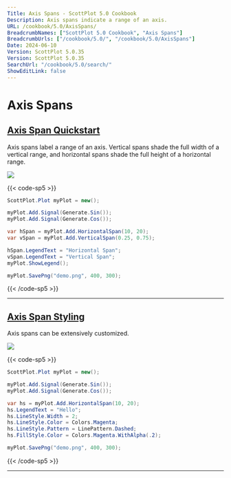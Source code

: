 ```yaml
---
Title: Axis Spans - ScottPlot 5.0 Cookbook
Description: Axis spans indicate a range of an axis.
URL: /cookbook/5.0/AxisSpans/
BreadcrumbNames: ["ScottPlot 5.0 Cookbook", "Axis Spans"]
BreadcrumbUrls: ["/cookbook/5.0/", "/cookbook/5.0/AxisSpans"]
Date: 2024-06-10
Version: ScottPlot 5.0.35
Version: ScottPlot 5.0.35
SearchUrl: "/cookbook/5.0/search/"
ShowEditLink: false
---
```


# Axis Spans


<h2><a href='/cookbook/5.0/AxisSpans/AxisSpanQuickstart'>Axis Span Quickstart</a></h2>

Axis spans label a range of an axis. Vertical spans shade the full width of a vertical range, and horizontal spans shade the full height of a horizontal range.

[![](/cookbook/5.0/images/AxisSpanQuickstart.png?240610190353)](/cookbook/5.0/images/AxisSpanQuickstart.png?240610190353)

{{< code-sp5 >}}

```cs
ScottPlot.Plot myPlot = new();

myPlot.Add.Signal(Generate.Sin());
myPlot.Add.Signal(Generate.Cos());

var hSpan = myPlot.Add.HorizontalSpan(10, 20);
var vSpan = myPlot.Add.VerticalSpan(0.25, 0.75);

hSpan.LegendText = "Horizontal Span";
vSpan.LegendText = "Vertical Span";
myPlot.ShowLegend();

myPlot.SavePng("demo.png", 400, 300);

```

{{< /code-sp5 >}}

<hr class='my-5 invisible'>


<h2><a href='/cookbook/5.0/AxisSpans/AxisSpanStyling'>Axis Span Styling</a></h2>

Axis spans can be extensively customized.

[![](/cookbook/5.0/images/AxisSpanStyling.png?240610190353)](/cookbook/5.0/images/AxisSpanStyling.png?240610190353)

{{< code-sp5 >}}

```cs
ScottPlot.Plot myPlot = new();

myPlot.Add.Signal(Generate.Sin());
myPlot.Add.Signal(Generate.Cos());

var hs = myPlot.Add.HorizontalSpan(10, 20);
hs.LegendText = "Hello";
hs.LineStyle.Width = 2;
hs.LineStyle.Color = Colors.Magenta;
hs.LineStyle.Pattern = LinePattern.Dashed;
hs.FillStyle.Color = Colors.Magenta.WithAlpha(.2);

myPlot.SavePng("demo.png", 400, 300);

```

{{< /code-sp5 >}}

<hr class='my-5 invisible'>

